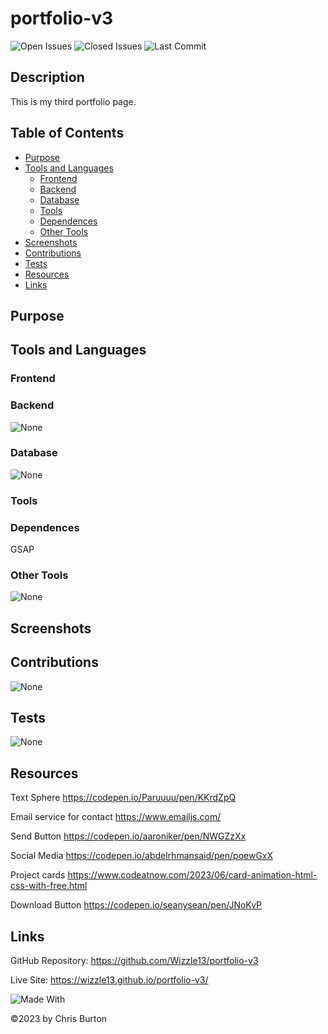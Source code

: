 # portfolio-v3

![Open Issues](https://img.shields.io/github/issues-raw/wizzle13/portfolio-v3?style=plastic)
![Closed Issues](https://img.shields.io/github/issues-closed-raw/wizzle13/portfolio-v3?label=Closed%20Issues&style=plastic)
![Last Commit](https://img.shields.io/github/last-commit/wizzle13/portfolio-v3?style=plastic)

## Description
This is my third portfolio page.

 ## Table of Contents
 - [Purpose](#purpose)
 - [Tools and Languages](#tools-and-languages)
    - [Frontend](#frontend)
    - [Backend](#backend)
    - [Database](#database)
    - [Tools](#tools)
    - [Dependences](#dependences)
    - [Other Tools](#other-tools)
 - [Screenshots](#screenshots)   
 - [Contributions](#contribution)
 - [Tests](#test)
 - [Resources](#resources)
 - [Links](#links) 

 ## Purpose

 ## Tools and Languages
 ### Frontend
 ### Backend
 ![None](https://img.shields.io/badge/None-blue)
 ### Database
 ![None](https://img.shields.io/badge/None-blue)
 ### Tools
 ### Dependences
 GSAP
 ### Other Tools
 ![None](https://img.shields.io/badge/None-blue)
 ## Screenshots   
 ## Contributions
 ![None](https://img.shields.io/badge/None-blue)
 ## Tests
 ![None](https://img.shields.io/badge/None-blue)
 ## Resources
 Text Sphere https://codepen.io/Paruuuu/pen/KKrdZpQ
 
 Email service for contact https://www.emailjs.com/

 Send Button https://codepen.io/aaroniker/pen/NWGZzXx

 Social Media https://codepen.io/abdelrhmansaid/pen/poewGxX

 Project cards https://www.codeatnow.com/2023/06/card-animation-html-css-with-free.html

 Download Button https://codepen.io/seanysean/pen/JNoKvP

 ## Links 
 GitHub Repository: https://github.com/Wizzle13/portfolio-v3

 Live Site: https://wizzle13.github.io/portfolio-v3/

 ![Made With](https://img.shields.io/badge/Made%20with-Ultimate%20README%20Generator%20v2-blue?style=plastic)

  &copy;2023 by Chris Burton
